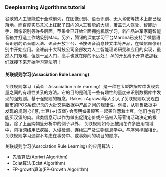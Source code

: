 ### Deeplearning Algorithms tutorial
谷歌的人工智能位于全球前列，在图像识别、语音识别、无人驾驶等技术上都已经落地。而百度实质意义上扛起了国内的人工智能的大旗，覆盖无人驾驶、智能助手、图像识别等许多层面。苹果业已开始全面拥抱机器学习，新产品进军家庭智能音箱并打造工作站级别Mac。另外，腾讯的深度学习平台Mariana已支持了微信语音识别的语音输入法、语音开放平台、长按语音消息转文本等产品，在微信图像识别中开始应用。全球前十大科技公司全部发力人工智能理论研究和应用的实现，虽然入门艰难，但是一旦入门，高手也就在你的不远处！
AI的开发离不开算法那我们就接下来开始学习算法吧！

#### 关联规则学习(Association Rule Learning)

关联规则学习（英语：Association rule learning）是一种在大型数据库中发现变量之间的有趣性关系的方法。它的目的是利用一些有趣性的量度来识别数据库中发现的强规则。基于强规则的概念，Rakesh Agrawal等人引入了关联规则以发现由超市的POS系统记录的大批交易数据中产品之间的规律性。例如，从销售数据中发现的规则 {洋葱, 土豆}→{汉堡} 会表明如果顾客一起买洋葱和土豆，他们也有可能买汉堡的肉。此类信息可以作为做出促销定价或产品植入等营销活动决定的根据。除了上面购物篮分析中的例子以外， 关联规则如今还被用在许多应用领域中，包括网络用法挖掘、入侵检测、连续生产及生物信息学中。与序列挖掘相比，关联规则学习通常不考虑在事务中、或事务间的项目的顺序。

关联规则学习(Association Rule Learning) 的应用算法：
* 先验算法(Apriori Algorithm)
* Eclat算法(Eclat Algorithm)
* FP-growth算法(FP-Growth Algorithm)
